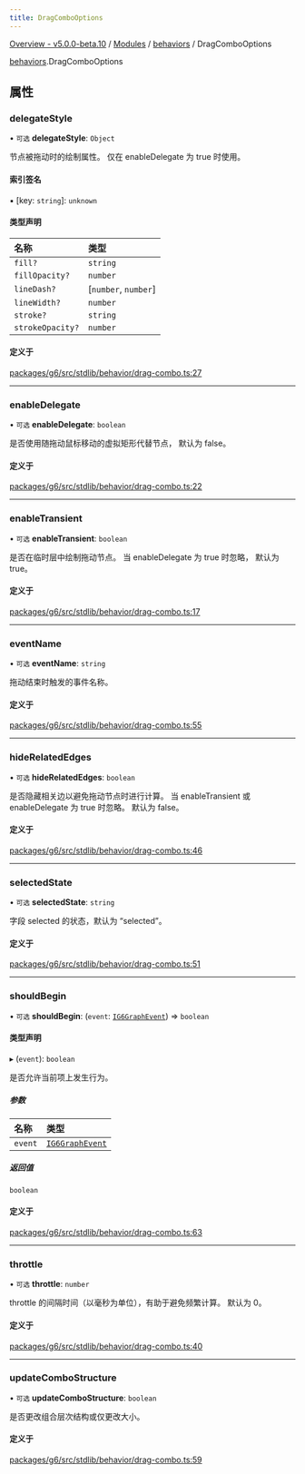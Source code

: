 ```yaml
---
title: DragComboOptions
---
```


[Overview - v5.0.0-beta.10](../../README.en.md) / [Modules](../../modules.en.md) / [behaviors](../../modules/behaviors.en.md) / DragComboOptions

[behaviors](../../modules/behaviors.en.md).DragComboOptions

## 属性

### delegateStyle

• `可选` **delegateStyle**: `Object`

节点被拖动时的绘制属性。 仅在 enableDelegate 为 true 时使用。

#### 索引签名

▪ [key: `string`]: `unknown`

#### 类型声明

| 名称             | 类型                 |
| :--------------- | :------------------- |
| `fill?`          | `string`             |
| `fillOpacity?`   | `number`             |
| `lineDash?`      | [`number`, `number`] |
| `lineWidth?`     | `number`             |
| `stroke?`        | `string`             |
| `strokeOpacity?` | `number`             |

#### 定义于

[packages/g6/src/stdlib/behavior/drag-combo.ts:27](https://github.com/antvis/G6/blob/61e525e59b/packages/g6/src/stdlib/behavior/drag-combo.ts#L27)

---

### enableDelegate

• `可选` **enableDelegate**: `boolean`

是否使用随拖动鼠标移动的虚拟矩形代替节点， 默认为 false。

#### 定义于

[packages/g6/src/stdlib/behavior/drag-combo.ts:22](https://github.com/antvis/G6/blob/61e525e59b/packages/g6/src/stdlib/behavior/drag-combo.ts#L22)

---

### enableTransient

• `可选` **enableTransient**: `boolean`

是否在临时层中绘制拖动节点。 当 enableDelegate 为 true 时忽略， 默认为 true。

#### 定义于

[packages/g6/src/stdlib/behavior/drag-combo.ts:17](https://github.com/antvis/G6/blob/61e525e59b/packages/g6/src/stdlib/behavior/drag-combo.ts#L17)

---

### eventName

• `可选` **eventName**: `string`

拖动结束时触发的事件名称。

#### 定义于

[packages/g6/src/stdlib/behavior/drag-combo.ts:55](https://github.com/antvis/G6/blob/61e525e59b/packages/g6/src/stdlib/behavior/drag-combo.ts#L55)

---

### hideRelatedEdges

• `可选` **hideRelatedEdges**: `boolean`

是否隐藏相关边以避免拖动节点时进行计算。 当 enableTransient 或 enableDelegate 为 true 时忽略。 默认为 false。

#### 定义于

[packages/g6/src/stdlib/behavior/drag-combo.ts:46](https://github.com/antvis/G6/blob/61e525e59b/packages/g6/src/stdlib/behavior/drag-combo.ts#L46)

---

### selectedState

• `可选` **selectedState**: `string`

字段 selected 的状态，默认为 “selected”。

#### 定义于

[packages/g6/src/stdlib/behavior/drag-combo.ts:51](https://github.com/antvis/G6/blob/61e525e59b/packages/g6/src/stdlib/behavior/drag-combo.ts#L51)

---

### shouldBegin

• `可选` **shouldBegin**: (`event`: [`IG6GraphEvent`](IG6GraphEvent.en.md)) => `boolean`

#### 类型声明

▸ (`event`): `boolean`

是否允许当前项上发生行为。

##### 参数

| 名称    | 类型                                   |
| :------ | :------------------------------------- |
| `event` | [`IG6GraphEvent`](IG6GraphEvent.en.md) |

##### 返回值

`boolean`

#### 定义于

[packages/g6/src/stdlib/behavior/drag-combo.ts:63](https://github.com/antvis/G6/blob/61e525e59b/packages/g6/src/stdlib/behavior/drag-combo.ts#L63)

---

### throttle

• `可选` **throttle**: `number`

throttle 的间隔时间（以毫秒为单位），有助于避免频繁计算。 默认为 0。

#### 定义于

[packages/g6/src/stdlib/behavior/drag-combo.ts:40](https://github.com/antvis/G6/blob/61e525e59b/packages/g6/src/stdlib/behavior/drag-combo.ts#L40)

---

### updateComboStructure

• `可选` **updateComboStructure**: `boolean`

是否更改组合层次结构或仅更改大小。

#### 定义于

[packages/g6/src/stdlib/behavior/drag-combo.ts:59](https://github.com/antvis/G6/blob/61e525e59b/packages/g6/src/stdlib/behavior/drag-combo.ts#L59)
